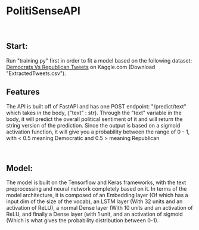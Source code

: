 # PolitiSenseAPI
<br />
<h2>Start: </h2>
<p>Run "training.py" first in order to fit a model based on the following dataset: <a href="https://www.kaggle.com/datasets/kapastor/democratvsrepublicantweets">Democrats Vs Republican Tweets</a> on Kaggle.com (Download "ExtractedTweets.csv").</p>
<h2>Features</h2>
<p>The API is built off of FastAPI and has one POST endpoint: "/predict/text" which takes in the body, {"text" : str}. Through the "text" variable in the body, it will predict the overall political sentiment of it and will return the string version of the prediction. Since the output is based on a sigmoid activation function, it will give you a probability between the range of 0 - 1, with < 0.5 meaning Democratic and 0.5 > meaning Republican</p>
  <br />
<h2>Model:</h2>
<p>The model is built on the Tensorflow and Keras frameworks, with the text preprocessing and neural network completely based on it. In terms of the model architecture, it is composed of an Embedding layer (Of which has a input dim of the size of the vocab), an LSTM layer (With 32 units and an activation of ReLU), a normal Dense layer (With 10 units and an activation of ReLU, and finally a Dense layer (with 1 unit, and an activation of sigmoid (Which is what gives the probability distribution between 0-1).</p>
